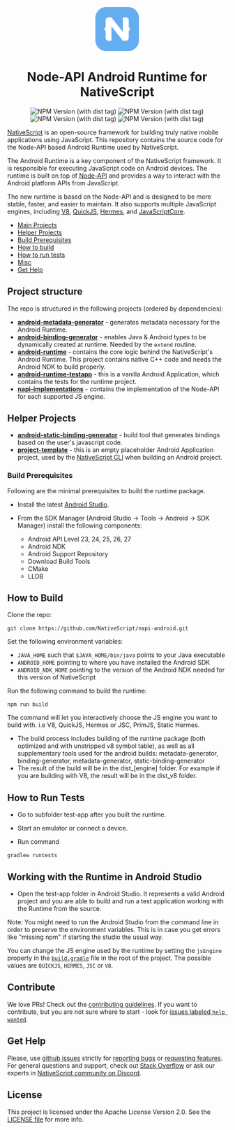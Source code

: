 <p align="center" >
  <img src="https://raw.githubusercontent.com/NativeScript/artwork/refs/heads/main/logo/export/NativeScript_Logo_White_Blue_Rounded.png" alt="NativeScript Logo" width="20%" height="20%">
</p>

<h1 align="center">Node-API Android Runtime for NativeScript</h1>

<div align  = "center">

![NPM Version (with dist tag)](https://img.shields.io/npm/v/%40nativescript%2Fandroid/napi-v8?style=for-the-badge&logo=nativescript)
![NPM Version (with dist tag)](https://img.shields.io/npm/v/%40nativescript%2Fandroid/napi-quickjs?style=for-the-badge&logo=nativescript)
![NPM Version (with dist tag)](https://img.shields.io/npm/v/%40nativescript%2Fandroid/napi-hermes?style=for-the-badge&logo=nativescript)
![NPM Version (with dist tag)](https://img.shields.io/npm/v/%40nativescript%2Fandroid/napi-jsc?style=for-the-badge&logo=nativescript)

</div>

[NativeScript](https://www.nativescript.org/) is an open-source framework for building truly native mobile applications using JavaScript. This repository contains the source code for the Node-API based Android Runtime used by NativeScript.

The Android Runtime is a key component of the NativeScript framework. It is responsible for executing JavaScript code on Android devices. The runtime is built on top of [Node-API](https://nodejs.org/api/n-api.html) and provides a way to interact with the Android platform APIs from JavaScript.

The new runtime is based on the Node-API and is designed to be more stable, faster, and easier to maintain. It also supports multiple JavaScript engines, including [V8](https://v8.dev/), [QuickJS](https://github.com/quickjs-ng/quickjs/), [Hermes](https://github.com/facebook/hermes), and [JavaScriptCore](https://docs.webkit.org/Deep%20Dive/JSC/JavaScriptCore.html).

<!-- TOC depthFrom:2 -->

- [Main Projects](#main-projects)
- [Helper Projects](#helper-projects)
- [Build Prerequisites](#build-prerequisites)
- [How to build](#how-to-build)
- [How to run tests](#how-to-run-tests)
- [Misc](#misc)
- [Get Help](#get-help)

<!-- /TOC -->

## Project structure

The repo is structured in the following projects (ordered by dependencies):

- [**android-metadata-generator**](android-metadata-generator) - generates metadata necessary for the Android Runtime.
- [**android-binding-generator**](test-app/runtime-binding-generator) - enables Java & Android types to be dynamically created at runtime. Needed by the `extend` routine.
- [**android-runtime**](test-app/runtime) - contains the core logic behind the NativeScript's Android Runtime. This project contains native C++ code and needs the Android NDK to build properly.
- [**android-runtime-testapp**](test-app/app) - this is a vanilla Android Application, which contains the tests for the runtime project.
- [**napi-implementations**](test-app/runtime/src/main//cpp/napi/) - contains the implementation of the Node-API for each supported JS engine.

## Helper Projects

- [**android-static-binding-generator**](android-static-binding-generator) - build tool that generates bindings based on the user's javascript code.
- [**project-template**](build-artifacts/project-template-gradle) - this is an empty placeholder Android Application project, used by the [NativeScript CLI](https://github.com/NativeScript/nativescript-cli) when building an Android project.

### Build Prerequisites

Following are the minimal prerequisites to build the runtime package.

- Install the latest [Android Studio](https://developer.android.com/studio/index.html).
- From the SDK Manager (Android Studio -> Tools -> Android -> SDK Manager) install the following components:

  - Android API Level 23, 24, 25, 26, 27
  - Android NDK
  - Android Support Repository
  - Download Build Tools
  - CMake
  - LLDB

## How to Build

Clone the repo:

```Shell
git clone https://github.com/NativeScript/napi-android.git
```

Set the following environment variables:

- `JAVA_HOME` such that `$JAVA_HOME/bin/java` points to your Java executable
- `ANDROID_HOME` pointing to where you have installed the Android SDK
- `ANDROID_NDK_HOME` pointing to the version of the Android NDK needed for this version of NativeScript

Run the following command to build the runtime:

```
npm run build
```
The command will let you interactively choose the JS engine you want to build with. i.e V8, QuickJS, Hermes or JSC, PrimJS, Static Hermes.

- The build process includes building of the runtime package (both optimized and with unstripped v8 symbol table), as well as all supplementary tools used for the android builds: metadata-generator, binding-generator, metadata-generator, static-binding-generator
- The result of the build will be in the dist\_[engine] folder. For example if you are building with V8, the result will be in the dist_v8 folder.

## How to Run Tests

- Go to subfolder test-app after you built the runtime.
- Start an emulator or connect a device.

- Run command

```Shell
gradlew runtests
```

## Working with the Runtime in Android Studio

- Open the test-app folder in Android Studio. It represents a valid Android project and you are able to build and run a test application working with the Runtime from the source.

Note: You might need to run the Android Studio from the command line in order to preserve the environment variables. This is in case you get errors like "missing npm" if starting the studio the usual way.

You can change the JS engine used by the runtime by setting the `jsEngine` property in the [`build.gradle`](test-app/runtime/build.gradle) file in the root of the project. The possible values are `QUICKJS`, `HERMES`, `JSC` or `V8`.

## Contribute

We love PRs! Check out the [contributing guidelines](CONTRIBUTING.md). If you want to contribute, but you are not sure where to start - look for [issues labeled `help wanted`](https://github.com/NativeScript/napi-android/issues?q=is%3Aopen+is%3Aissue+label%3A%22help+wanted%22).

## Get Help

Please, use [github issues](https://github.com/NativeScript/napi-android/issues) strictly for [reporting bugs](CONTRIBUTING.md#reporting-bugs) or [requesting features](CONTRIBUTING.md#requesting-new-features). For general questions and support, check out [Stack Overflow](https://stackoverflow.com/questions/tagged/nativescript) or ask our experts in [NativeScript community on Discord](https://nativescript.org/discord).

## License

This project is licensed under the Apache License Version 2.0. See the [LICENSE file](LICENSE) for more info.
